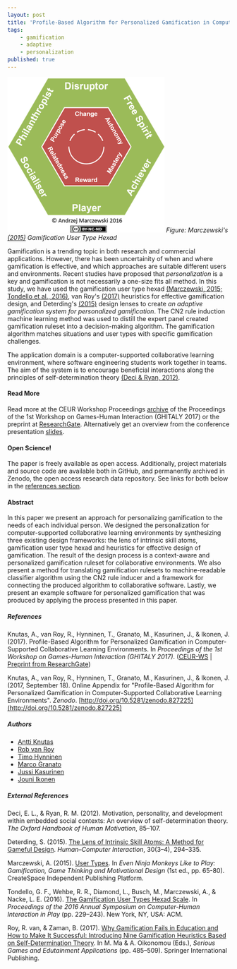 ```yaml
---
layout: post
title: 'Profile-Based Algorithm for Personalized Gamification in Computer-Supported Collaborative Learning Environments'
tags:
    - gamification
    - adaptive
    - personalization
published: true
---
```


![Figure: Marczewski's (2015) Gamification User Type Hexad](/assets/img/2017-10-14-gamification-hexad-halfsize.png)
*Figure: Marczewski's [(2015)](#external-references) Gamification User Type Hexad*

Gamification is a trending topic in both research and commercial applications. However, there has been uncertainity of when and where gamification is effective, and which approaches are suitable different users and environments. Recent studies have proposed that *personalization* is a key and gamification is not necessarily a one-size fits all method. In this study, we have used the gamification user type hexad [(Marczewski, 2015; Tondello et al., 2016)](#external-references), van Roy's [(2017)](#external-references) heuristics for effective gamification design, and Deterding's [(2015)](#external-references) design lenses to create *an adaptive gamification system for personalized gamification*. The CN2 rule induction machine learning method was used to distill the expert panel created gamification ruleset into a decision-making algorithm. The gamification algorithm matches situations and user types with specific gamification challenges.

The application domain is a computer-supported collaborative learning environment, where software engineering students work together in teams. The aim of the system is to encourage beneficial interactions along the principles of self-determination theory [(Deci & Ryan, 2012)](#external-references).

#### Read More
Read more at the CEUR Workshop Proceedings [archive](http://ceur-ws.org/Vol-1956/GHItaly17_paper_07.pdf) of the Proceedings of the 1st Workshop on Games-Human Interaction (GHITALY 2017) or the preprint at [ResearchGate](https://www.researchgate.net/publication/320387170_Profile-Based_Algorithm_for_Personalized_Gamification_in_Computer-Supported_Collaborative_Learning_Environments). Alternatively get an overview from the conference presentation [slides](https://1drv.ms/p/s!AnYHCIvPQzaMhqZvrM8iqJfyWWXbXQ).

<!--more-->

#### Open Science!
The paper is freely available as open access. Additionally, project materials and source code are available both in GitHub, and permanently archived in Zenodo, the open access research data repository. See links for both below in the [references section](#references).

#### Abstract
In this paper we present an approach for personalizing gamification to the needs of each individual person. We designed the personalization for computer-supported collaborative learning environments by synthesizing three existing design frameworks: the lens of intrinsic skill atoms, gamification user type hexad and heuristics for effective design of gamification. The result of the design process is a context-aware and personalized gamification ruleset for collaborative environments. We also present a method for translating gamification rulesets to machine-readable classifier algorithm using the CN2 rule inducer and a framework for connecting the produced algorithm to collaborative software. Lastly, we present an example software for personalized gamification that was produced by applying the process presented in this paper.

##### References
Knutas, A., van Roy, R., Hynninen, T., Granato, M., Kasurinen, J., & Ikonen, J. (2017). Profile-Based Algorithm for Personalized Gamification in Computer-Supported Collaborative Learning Environments. In *Proceedings of the 1st Workshop on Games-Human Interaction (GHITALY 2017)*. ([CEUR-WS](http://ceur-ws.org/Vol-1956/GHItaly17_paper_07.pdf) | [Preprint from ResearchGate](https://www.researchgate.net/publication/320387170_Profile-Based_Algorithm_for_Personalized_Gamification_in_Computer-Supported_Collaborative_Learning_Environments))

Knutas, A., van Roy, R., Hynninen, T., Granato, M., Kasurinen, J., & Ikonen, J. (2017, September 18). Online Appendix for "Profile-Based Algorithm for Personalized Gamification in Computer-Supported Collaborative Learning Environments". *Zenodo*. [http://doi.org/10.5281/zenodo.827225](http://doi.org/10.5281/zenodo.827225)

##### Authors
* [Antti Knutas](https://twitter.com/aknutas)
* [Rob van Roy](https://twitter.com/RobvanRoy)
* [Timo Hynninen](https://twitter.com/TimoTHynninen)
* [Marco Granato](https://www.linkedin.com/in/granatomarco/)
* [Jussi Kasurinen](https://twitter.com/jkasurin)
* [Jouni Ikonen](https://twitter.com/jouni_ikonen)

##### External References
Deci, E. L., & Ryan, R. M. (2012). Motivation, personality, and development within embedded social contexts: An overview of self-determination theory. *The Oxford Handbook of Human Motivation*, 85–107.

Deterding, S. (2015). [The Lens of Intrinsic Skill Atoms: A Method for Gameful Design](http://dx.doi.org/10.1080/07370024.2014.993471). *Human–Computer Interaction*, 30(3–4), 294–335.

Marczewski, A. (2015). [User Types](https://www.gamified.uk/user-types/). In *Even Ninja Monkeys Like to Play: Gamification, Game Thinking and Motivational Design* (1st ed., pp. 65-80). CreateSpace Independent Publishing Platform.

Tondello, G. F., Wehbe, R. R., Diamond, L., Busch, M., Marczewski, A., & Nacke, L. E. (2016). [The Gamification User Types Hexad Scale](http://doi.acm.org/10.1145/2967934.2968082). In *Proceedings of the 2016 Annual Symposium on Computer-Human Interaction in Play* (pp. 229–243). New York, NY, USA: ACM.

Roy, R. van, & Zaman, B. (2017). [Why Gamification Fails in Education and How to Make It Successful: Introducing Nine Gamification Heuristics Based on Self-Determination Theory](http://link.springer.com/chapter/10.1007/978-3-319-51645-5_22). In M. Ma & A. Oikonomou (Eds.), *Serious Games and Edutainment Applications* (pp. 485–509). Springer International Publishing.
